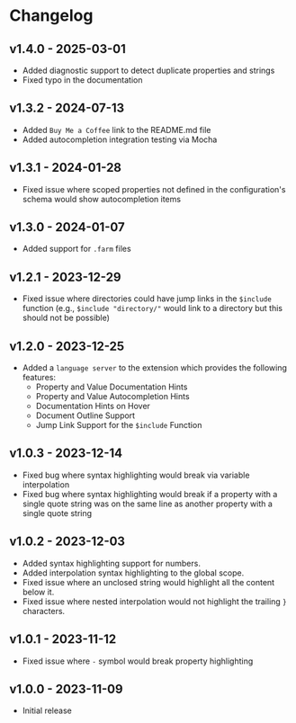 # Changelog

## v1.4.0 - 2025-03-01

- Added diagnostic support to detect duplicate properties and strings
- Fixed typo in the documentation

## v1.3.2 - 2024-07-13

- Added `Buy Me a Coffee` link to the README.md file
- Added autocompletion integration testing via Mocha

## v1.3.1 - 2024-01-28

- Fixed issue where scoped properties not defined in the configuration's schema would show autocompletion items

## v1.3.0 - 2024-01-07

- Added support for `.farm` files

## v1.2.1 - 2023-12-29

- Fixed issue where directories could have jump links in the `$include` function (e.g., `$include "directory/"` would link to a directory but this should not be possible)

## v1.2.0 - 2023-12-25

- Added a `language server` to the extension which provides the following features:
	- Property and Value Documentation Hints
	- Property and Value Autocompletion Hints
	- Documentation Hints on Hover
	- Document Outline Support
	- Jump Link Support for the `$include` Function

## v1.0.3 - 2023-12-14

- Fixed bug where syntax highlighting would break via variable interpolation
- Fixed bug where syntax highlighting would break if a property with a single quote string was on the same line as another property with a single quote string

## v1.0.2 - 2023-12-03

- Added syntax highlighting support for numbers.
- Added interpolation syntax highlighting to the global scope.
- Fixed issue where an unclosed string would highlight all the content below it.
- Fixed issue where nested interpolation would not highlight the trailing `}` characters.

## v1.0.1 - 2023-11-12

- Fixed issue where `-` symbol would break property highlighting

## v1.0.0 - 2023-11-09

- Initial release

